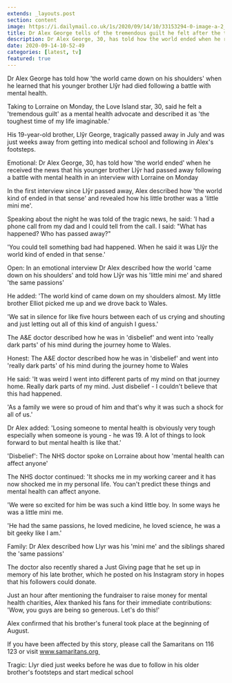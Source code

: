 ```yaml
---
extends: _layouts.post
section: content
image: https://i.dailymail.co.uk/1s/2020/09/14/10/33153294-0-image-a-2_1600075208521.jpg 
title: Dr Alex George tells of the tremendous guilt he felt after the tragic death of his brother 
description: Dr Alex George, 30, has told how the world ended when he received the news that his younger brother Llŷr had passed away following a battle with mental health. 
date: 2020-09-14-10-52-49 
categories: [latest, tv] 
featured: true 
--- 
```

Dr Alex George has told how 'the world came down on his shoulders' when he learned that his younger brother Llŷr had died following a battle with mental health.

Taking to Lorraine on Monday, the Love Island star, 30, said he felt a 'tremendous guilt' as a mental health advocate and described it as 'the toughest time of my life imaginable.'   

His 19-year-old brother, Llŷr George, tragically passed away in July and was just weeks away from getting into medical school and following in Alex's footsteps.

Emotional: Dr Alex George, 30, has told how 'the world ended' when he received the news that his younger brother Llŷr had passed away following a battle with mental health in an interview with Lorraine on Monday

In the first interview since Llŷr passed away, Alex described how 'the world kind of ended in that sense' and revealed how his little brother was a 'little mini me'.  

Speaking about the night he was told of the tragic news, he said: 'I had a phone call from my dad and I could tell from the call. I said: "What has happened? Who has passed away?"

'You could tell something bad had happened. When he said it was Llŷr the world kind of ended in that sense.' 

Open: In an emotional interview Dr Alex described how the world 'came down on his shoulders' and told how Llŷr was his 'little mini me' and shared 'the same passions'

He added: 'The world kind of came down on my shoulders almost. My little brother Elliot picked me up and we drove back to Wales. 

'We sat in silence for like five hours between each of us crying and shouting and just letting out all of this kind of anguish I guess.'

The A&E doctor described how he was in 'disbelief' and went into 'really dark parts' of his mind during the journey home to Wales.  

Honest: The A&E doctor described how he was in 'disbelief' and went into 'really dark parts' of his mind during the journey home to Wales

He said: 'It was weird I went into different parts of my mind on that journey home. Really dark parts of my mind. Just disbelief - I couldn't believe that this had happened. 

'As a family we were so proud of him and that's why it was such a shock for all of us.'  

Dr Alex added: 'Losing someone to mental health is obviously very tough especially when someone is young - he was 19. A lot of things to look forward to but mental health is like that.' 

'Disbelief': The NHS doctor spoke on Lorraine about how 'mental health can affect anyone' 

The NHS doctor continued: 'It shocks me in my working career and it has now shocked me in my personal life. You can't predict these things and mental health can affect anyone.  

'We were so excited for him be was such a kind little boy. In some ways he was a little mini me. 

'He had the same passions, he loved medicine, he loved science, he was a bit geeky like I am.'  

Family: Dr Alex described how Llyr was his 'mini me' and the siblings shared the 'same passions'

The doctor also recently shared a Just Giving page that he set up in memory of his late brother, which he posted on his Instagram story in hopes that his followers could donate.

Just an hour after mentioning the fundraiser to raise money for mental health charities, Alex thanked his fans for their immediate contributions: 'Wow, you guys are being so generous. Let's do this!' 

Alex confirmed that his brother's funeral took place at the beginning of August. 

If you have been affected by this story, please call the Samaritans on 116 123 or visit www.samaritans.org 

Tragic: Llyr died just weeks before he was due to follow in his older brother's footsteps and start medical school 

